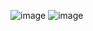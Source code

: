 ![image](https://github.com/user-attachments/assets/edca6434-55aa-4644-bd1e-5fec9967b2d8)
![image](https://github.com/user-attachments/assets/cfc4f5e9-d708-407e-b7f6-2372db1b392e)

